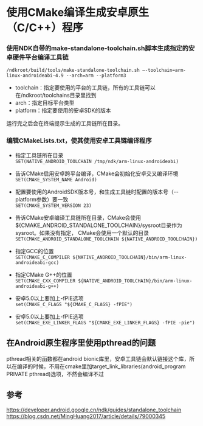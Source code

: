 # 使用CMake编译生成安卓原生（C/C++）程序
### 使用NDK自带的make-standalone-toolchain.sh脚本生成指定的安卓硬件平台编译工具链
`/ndkroot/build/tools/make-standalone-toolchain.sh –-toolchain=arm-linux-androideabi-4.9 --arch=arm --platform3`  
* toolchain：指定要使用的平台的工具链，所有的工具链可以在/ndkroot/toolchains目录里找到  
* arch：指定目标平台类型  
* platform：指定要使用的安卓SDK的版本  

运行完之后会在终端提示生成的工具链所在目录。

### 编辑CMakeLists.txt，使其使用安卓工具链编译程序
* 指定工具链所在目录  
`SET(NATIVE_ANDROID_TOOLCHAIN /tmp/ndk/arm-linux-androideabi)`

* 告诉CMake启用安卓跨平台编译，CMake会初始化安卓交叉编译环境  
`SET(CMAKE_SYSTEM_NAME Android)`  

* 配置要使用的AndroidSDK版本号，和生成工具链时配置的版本号（--platform参数）要一致  
`SET(CMAKE_SYSTEM_VERSION 23)`  

* 告诉CMake安卓编译工具链所在目录，CMake会使用${CMAKE_ANDROID_STANDALONE_TOOLCHAIN}/sysroot目录作为sysroot。如果没有指定，
 CMake会使用一个默认的目录  
`SET(CMAKE_ANDROID_STANDALONE_TOOLCHAIN ${NATIVE_ANDROID_TOOLCHAIN})`  

* 指定GCC的位置  
`SET(CMAKE_C_COMPILER ${NATIVE_ANDROID_TOOLCHAIN}/bin/arm-linux-androideabi-gcc)`  

* 指定CMake G++的位置  
`SET(CMAKE_CXX_COMPILER ${NATIVE_ANDROID_TOOLCHAIN}/bin/arm-linux-androideabi-g++)`  

* 安卓5.0以上要加上-fPIE选项  
`set(CMAKE_C_FLAGS "${CMAKE_C_FLAGS} -fPIE")`  

* 安卓5.0以上要加上-fPIE选项  
`set(CMAKE_EXE_LINKER_FLAGS "${CMAKE_EXE_LINKER_FLAGS} -fPIE -pie")`  

## 在Android原生程序里使用pthread的问题
pthread相关的函数都在android bionic库里，安卓工具链会默认链接这个库，所以在编译的时候，不用在cmake里加target_link_libraries(android_program PRIVATE pthread)选项，不然会编译不过

## 参考
https://developer.android.google.cn/ndk/guides/standalone_toolchain  
https://blog.csdn.net/MingHuang2017/article/details/79000345
